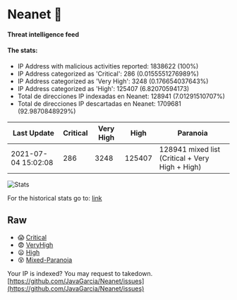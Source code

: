 # Neanet :hocho:
#### Threat intelligence feed
#### The stats:

- IP Address with malicious activities reported: 1838622 (100%)
- IP Address categorized as 'Critical':  286 (0.0155551276989%)
- IP Address categorized as 'Very High':  3248 (0.176654037643%)
- IP Address categorized as 'High':  125407 (6.82070594173)
- Total de direcciones IP indexadas en Neanet:  128941 (7.01291510707%)
- Total de direcciones IP descartadas en Neanet:  1709681 (92.9870848929%)

| Last Update | Critical | Very High | High | Paranoia |
| --- | --- | --- | --- | --- |
| 2021-07-04 15:02:08 | 286 | 3248 | 125407 | 128941 mixed list (Critical + Very High + High)|

![Stats](https://docs.google.com/spreadsheets/d/e/2PACX-1vSnaNMIXVabIpDJjufMlzH7poXnshF3mgd8Is1g9ytUEzVsP5my4Trn8f-xkoLLQ38xpL3HtmUexLo6/pubchart?oid=501124687&format=image)

For the historical stats go to: [link](/stats.csv)
## Raw
- :scream: [Critical](https://raw.githubusercontent.com/JavaGarcia/Neanet/master/blacklists/neanet_critical.txt)
- :fearful: [VeryHigh](https://raw.githubusercontent.com/JavaGarcia/Neanet/master/blacklists/neanet_veryHigh.txtt)
- :frowning: [High](https://raw.githubusercontent.com/JavaGarcia/Neanet/master/blacklists/neanet_high.txt)
- :dizzy_face: [Mixed-Paranoia](https://raw.githubusercontent.com/JavaGarcia/Neanet/master/blacklists/neanet_all.txt)


Your IP is indexed? You may request to takedown. [https://github.com/JavaGarcia/Neanet/issues](https://github.com/JavaGarcia/Neanet/issues)





























































































































































































































































































































































































































































































































































































































































































































































































































































































































































































































































































































































































































































































































































































































































































































































































































































































































































































































































































































































































































































































































































































































































































































































































































































































































































































































































































































































































































































































































































































































































































































































































































































































































































































































































































































































































































































































































































































































































































































































































































































































































































































































































































































































































































































































































































































































































































































































































































































































































































































































































































































































































































































































































































































































































































































































































































































































































































































































































































































































































































































































































































































































































































































































































































































































































































































































































































































































































































































































































































































































































































































































































































































































































































































































































































































































































